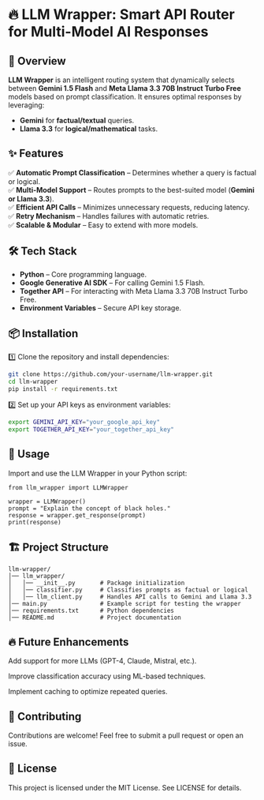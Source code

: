 # 🔥 LLM Wrapper: Smart API Router for Multi-Model AI Responses

## 🚀 Overview
**LLM Wrapper** is an intelligent routing system that dynamically selects between **Gemini 1.5 Flash** and **Meta Llama 3.3 70B Instruct Turbo Free** models based on prompt classification. It ensures optimal responses by leveraging:
- **Gemini** for **factual/textual** queries.
- **Llama 3.3** for **logical/mathematical** tasks.

## ✨ Features
✅ **Automatic Prompt Classification** – Determines whether a query is factual or logical.  
✅ **Multi-Model Support** – Routes prompts to the best-suited model (**Gemini or Llama 3.3**).  
✅ **Efficient API Calls** – Minimizes unnecessary requests, reducing latency.  
✅ **Retry Mechanism** – Handles failures with automatic retries.  
✅ **Scalable & Modular** – Easy to extend with more models.  

## 🛠️ Tech Stack
- **Python** – Core programming language.
- **Google Generative AI SDK** – For calling Gemini 1.5 Flash.
- **Together API** – For interacting with Meta Llama 3.3 70B Instruct Turbo Free.
- **Environment Variables** – Secure API key storage.

## 📦 Installation
1️⃣ Clone the repository and install dependencies:
   ```sh
   git clone https://github.com/your-username/llm-wrapper.git
   cd llm-wrapper
   pip install -r requirements.txt
```


2️⃣ Set up your API keys as environment variables:
```sh
export GEMINI_API_KEY="your_google_api_key"
export TOGETHER_API_KEY="your_together_api_key"
```

## 🚀 Usage

Import and use the LLM Wrapper in your Python script:
```
from llm_wrapper import LLMWrapper

wrapper = LLMWrapper()
prompt = "Explain the concept of black holes."
response = wrapper.get_response(prompt)
print(response)
```
## 🏗️ Project Structure
```
llm-wrapper/
│── llm_wrapper/
│   │── __init__.py       # Package initialization
│   │── classifier.py     # Classifies prompts as factual or logical
│   │── llm_client.py     # Handles API calls to Gemini and Llama 3.3
│── main.py               # Example script for testing the wrapper
│── requirements.txt      # Python dependencies
│── README.md             # Project documentation
```
## 🔥 Future Enhancements

Add support for more LLMs (GPT-4, Claude, Mistral, etc.).

Improve classification accuracy using ML-based techniques.

Implement caching to optimize repeated queries.

## 🤝 Contributing

Contributions are welcome! Feel free to submit a pull request or open an issue.

## 📜 License

This project is licensed under the MIT License. See LICENSE for details.
